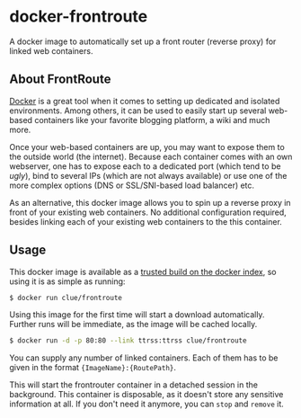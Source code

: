 # docker-frontroute

A docker image to automatically set up a front router (reverse proxy) for linked web containers.

## About FrontRoute

[Docker](https://www.docker.io) is a great tool when it comes to setting up dedicated and isolated environments.
Among others, it can be used to easily start up several web-based containers like your favorite blogging platform,
a wiki and much more.

Once your web-based containers are up, you may want to expose them to the outside world (the internet).
Because each container comes with an own webserver, one has to expose each to a dedicated port (which tend to be *ugly*),
bind to several IPs (which are not always available) or use one of the more complex options (DNS or SSL/SNI-based load balancer) etc.

As an alternative, this docker image allows you to spin up a reverse proxy in front of your existing web containers.
No additional configuration required, besides linking each of your existing web containers to the this container.

## Usage

This docker image is available as a [trusted build on the docker index](https://index.docker.io/u/clue/frontroute/),
so using it is as simple as running:

```bash
$ docker run clue/frontroute
```

Using this image for the first time will start a download automatically.
Further runs will be immediate, as the image will be cached locally.

```bash
$ docker run -d -p 80:80 --link ttrss:ttrss clue/frontroute
```

You can supply any number of linked containers. Each of them has to be given in the format `{ImageName}:{RoutePath}`.

This will start the frontrouter container in a detached session in the background.
This container is disposable, as it doesn't store any sensitive information at all.
If you don't need it anymore, you can `stop` and `remove` it.
